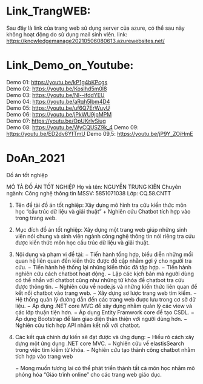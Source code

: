 # Link_TrangWEB:
Sau đây là link của trang web sử dụng server của azure, có thể sau này không hoạt động do sử dụng mail sinh viên.
link: https://knowledgemanage20210506080613.azurewebsites.net/
# Link_Demo_on_Youtube:
Demo 01: https://youtu.be/kP1g4bKPcgs  
Demo 02: https://youtu.be/KosIhd5m0l8  
Demo 03: https://youtu.be/Nl--ifddYEU  
Demo 04: https://youtu.be/aRqh5lbm4D4  
Demo 05: https://youtu.be/uf6Q7ErWuyU  
Demo 06: https://youtu.be/jPkWU9jpMPM  
Demo 07: https://youtu.be/OpUKrlvSiug  
Demo 08: https://youtu.be/WyCQUSZ9k_4
Demo 09: https://youtu.be/ED2dv6YfTmU
Demo 09,5: https://youtu.be/jP9Y_ZOiHmE
# DoAn_2021
Đồ án tốt nghiệp 

MÔ TẢ ĐỒ ÁN TỐT NGHIỆP
Họ và tên: NGUYỄN TRUNG KIÊN	Chuyên ngành: Công nghệ thông tin
MSSV: 5851071038	Lớp: CQ.58.CNTT
1.	Tên đề tài đồ án tốt nghiệp: Xây dựng mô hình tra cứu kiến thức môn học “cấu trúc dữ liệu và giải thuật” + Nghiên cứu Chatbot tích hợp vào trong trang web.
2.	Mục đích đồ án tốt nghiệp: Xây dựng một trang web giúp những sinh viên nói chung và sinh viên ngành công nghệ thông tin nói riêng tra cứu được kiến thức môn học cấu trúc dữ liệu và giải thuật.
3.	Nội dụng và phạm vi đề tài:
    −	Tiến hành tổng hợp, biểu diễn những mối quan hệ liên quan đến kiến thức được đề cập nhằm gợi ý cho người tra cứu.
    −	Tiến hành hệ thống lại những kiến thức đã tập hợp.
    −	Tiến hành nghiên cứu cách chatbot hoạt động.
    −	Lập các kịch bản mà người dùng có thể nhắn với chatbot cũng như những từ khóa để chatbot tra cứu được thông tin.
    −	Nghiên cứu về node.js và những kiến thức liên quan để kết nối chatbot vào trang web.
    −	Xây dựng sơ lược trang web tìm kiếm.
    − Hệ thống quản lý đường dẫn đến các trang web được lưu trong cơ sở dữ liệu.
    − Áp dụng .NET core MVC để xây dựng nhằm quản lý các view và các lớp thuận tiện hơn.
    − Áp dụng Entity Framwork core để tạo CSDL.
    − Áp dụng Bootstrap để làm giao diện thân thiện với người dùng hơn.
    − Nghiên cứu tích hợp API nhằm kết nối với chatbot.
4.	Các kết quả chính dự kiến sẽ đạt được và ứng dụng:
    − Hiểu rõ cách xây dựng một ứng dụng .NET core MVC.
    − Nghiên cứu về elastisSearch trong việc tìm kiếm từ khóa.
    − Nghiên cứu tạo thành công chatbot nhằm tích hợp vào trang web
    
    − Mong muốn tương lai có thể phát triển thành tất cả môn học nhằm mô phỏng hóa “Giáo trình online” cho các trang web giáo dục.
